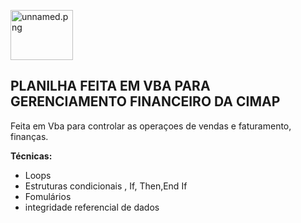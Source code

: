 <a href="https://www.imagemhost.com.br/image/lgWM0"><img src="https://www.imagemhost.com.br/images/2020/09/23/unnamed.md.png" alt="unnamed.png" border="0" height="80" width="100" /></a>
<h2>PLANILHA FEITA EM VBA PARA GERENCIAMENTO FINANCEIRO DA CIMAP </h2>

Feita em Vba para controlar as operaçoes de vendas e faturamento, finanças.

<b>Técnicas:</b>
<ul>
  <li>Loops </li>
  <li>Estruturas condicionais , If, Then,End If</li>
  <li>Fomulários</li>
  <li>integridade referencial de dados</li>
</ul>

